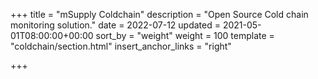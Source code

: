 +++
title = "mSupply Coldchain"
description = "Open Source Cold chain monitoring solution."
date = 2022-07-12
updated = 2021-05-01T08:00:00+00:00
sort_by = "weight"
weight = 100
template = "coldchain/section.html"
insert_anchor_links = "right"

+++
